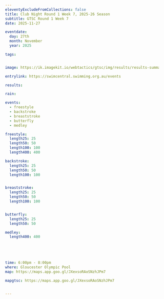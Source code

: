 ```yaml
---
eleventyExcludeFromCollections: false
title: Club Night Round 1 Week 7, 2025-26 Season
subtitle: GTSC Round 1 Week 7
date: 2025-11-27

eventdate:
  day: 27th
  month: November
  year: 2025

tags:


image: https://ik.imagekit.io/webtactics/gtsc/img/results/results-summary-7.jpg

entrylink: https://swimcentral.swimming.org.au/events

results: 

rain: 

events:
  - freestyle
  - backstroke
  - breaststroke
  - butterfly
  - medley

freestyle:
  length25: 25
  length50: 50
  length100: 100
  length400: 400

backstroke:
  length25: 25
  length50: 50
  length100: 100


breaststroke:
  length25: 25
  length50: 50
  length100: 100


butterfly:
  length25: 25
  length50: 50

medley:
  length400: 400





time: 6:00pm - 8:00pm
where: Gloucester Olympic Pool
map: https://maps.app.goo.gl/JXexsoRAoSNzhJPm7

mapgtsc: https://maps.app.goo.gl/JXexsoRAoSNzhJPm7


---
```


